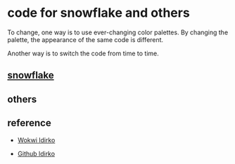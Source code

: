 # code for snowflake and others

To change, one way is to use ever-changing color palettes. By changing the palette, the appearance of the same code is different.

Another way is to switch the code from time to time.

## [snowflake](https://github.com/un01s/snowcode/tree/main/snowflake)

## others

## reference

* [Wokwi ldirko](https://wokwi.com/makers/ldirko)

* [Github ldirko](https://github.com/ldirko)


